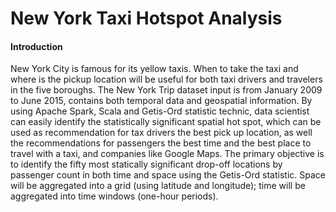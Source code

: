 # New York Taxi Hotspot Analysis
#### Introduction
New York City is famous for its yellow taxis. When to take the taxi and where is the pickup location will be useful for both taxi drivers and travelers in the five boroughs. The New York Trip dataset input is from January 2009 to June 2015, contains both temporal data and geospatial information. By using Apache Spark, Scala and Getis-Ord statistic technic, data scientist can easily identify the statistically significant spatial hot spot, which can be used as recommendation for tax drivers the best pick up location, as well the recommendations for passengers the best time and the best place to travel with a taxi, and companies like Google Maps. The primary objective is to identify the fifty most statically significant drop-off locations by passenger count in both time and space using the Getis-Ord statistic. Space will be aggregated into a grid (using latitude and longitude); time will be aggregated into time windows (one-hour periods).


